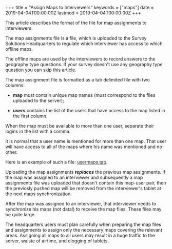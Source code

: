 +++
title = "Assign Maps to Interviewers"
keywords = ["maps"]
date = 2019-04-04T00:00:00Z
lastmod = 2019-04-04T00:00:00Z
+++

This article describes the format of the file for map assignments to interviewers.


The map assignments file is a file, which is uploaded to the 
Survey Solutions Headquarters to regulate which interviewer 
has access to which offline maps.

The offline maps are used by the interviewers to record answers to the 
geography type questions. If your survey doesn't use any geography type
question you can skip this article.

The map assignment file is formatted as a tab delimited file with two columns:

- <B>map</B> must contain unique map names (must correspond to the 
files uploaded to the server);

- <B>users</B> contains the list of the users that have access to the
map listed in the first column.

When the map must be available to more than one user, separate their logins
in the list with a comma.

It is normal that a user name is mentioned for more than one map. That user
will have access to all of the maps where his name was mentioned and no other.

Here is an example of such a file: [usermaps.tab](files/usermaps.tab).

Uploading the map assignments <B><I>replaces</I></B> the previous map assignments.
If the map was assigned to an interviewer and subsequently a map assignments
file was uploaded that doesn't contain this map-user pair, then the previosly
pushed map will be removed from the interviewer's tablet at the next maps
synchronization.

After the map was assigned to an interviewer, that interviewer needs to
synchronize his maps (not data!) to receive the map files. These files may
be quite large.

The headquarters users must plan carefully when preparing the map files and
assignments to assign only the necessary maps covering the relevant areas. 
Assigning all maps to all users may result in a huge traffic to the server, 
waiste of airtime, and clogging of tablets.
